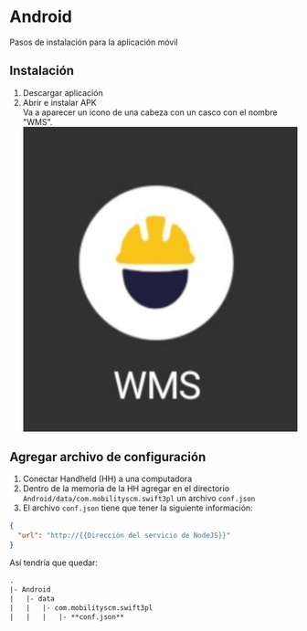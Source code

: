 # Android
Pasos de instalación para la aplicación móvil

## Instalación
1. Descargar aplicación
2. Abrir e instalar APK  
Va a aparecer un icono de una cabeza con un casco con el nombre "WMS".
![](icon-on-phone.jpg)

## Agregar archivo de configuración
1. Conectar Handheld (HH) a una computadora
2. Dentro de la memoria de la HH agregar en el directorio `Android/data/com.mobilityscm.swift3pl` un archivo `conf.json`
3. El archivo `conf.json` tiene que tener la siguiente información:
```json
{
  "url": "http://{{Dirección del servicio de NodeJS}}"
}
```
Así tendría que quedar:
```
.
|- Android
|   |- data
|   |   |- com.mobilityscm.swift3pl
|   |   |   |- **conf.json**
```